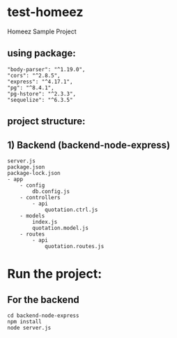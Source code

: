 # test-homeez
Homeez Sample Project

## using package:
```
"body-parser": "^1.19.0",
"cors": "^2.8.5",
"express": "^4.17.1",
"pg": "^8.4.1",
"pg-hstore": "^2.3.3",
"sequelize": "^6.3.5"
```

## project structure:
## 1) Backend (backend-node-express)
```
server.js
package.json
package-lock.json
- app
    - config
        db.config.js
    - controllers
        - api
            quotation.ctrl.js
    - models
        index.js
        quotation.model.js
    - routes
        - api
            quotation.routes.js
```

# Run the project:
## For the backend
```
cd backend-node-express
npm install
node server.js
```